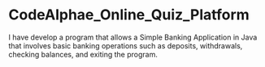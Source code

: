 # CodeAlphae_Online_Quiz_Platform
I have develop a program that allows a Simple Banking Application in Java that involves basic banking operations such as deposits, withdrawals, checking balances, and exiting the program.
